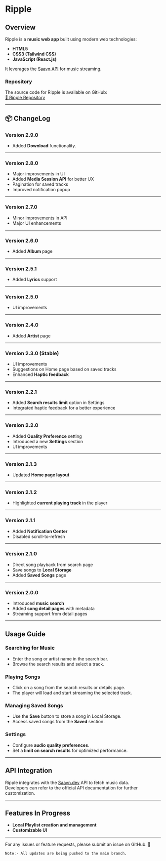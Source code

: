 # Ripple

## Overview

Ripple is a **music web app** built using modern web technologies:
- **HTML5**
- **CSS3 (Tailwind CSS)**
- **JavaScript (React.js)**

It leverages the [Saavn API](https://saavn.sumit.co/) for music streaming.

### Repository  
The source code for Ripple is available on GitHub:  
[🔗 Ripple Repository](https://github.com/Nikhil-sha/Ripple/)

---

## 📦 ChangeLog

### Version 2.9.0
- Added **Download** functionality.

---

### Version 2.8.0
- Major improvements in UI  
- Added **Media Session API** for better UX  
- Pagination for saved tracks  
- Improved notification popup  

---

### Version 2.7.0
- Minor improvements in API  
- Major UI enhancements  

---

### Version 2.6.0
- Added **Album** page  

---

### Version 2.5.1
- Added **Lyrics** support  

---

### Version 2.5.0
- UI improvements  

---

### Version 2.4.0
- Added **Artist** page  

---

### Version 2.3.0 (Stable)
- UI improvements  
- Suggestions on Home page based on saved tracks  
- Enhanced **Haptic feedback**  

---

### Version 2.2.1
- Added **Search results limit** option in Settings  
- Integrated haptic feedback for a better experience  

---

### Version 2.2.0
- Added **Quality Preference** setting  
- Introduced a new **Settings** section  
- UI improvements  

---

### Version 2.1.3
- Updated **Home page layout**  

---

### Version 2.1.2
- Highlighted **current playing track** in the player  

---

### Version 2.1.1
- Added **Notification Center**  
- Disabled scroll-to-refresh  

---

### Version 2.1.0
- Direct song playback from search page  
- Save songs to **Local Storage**  
- Added **Saved Songs** page  

---

### Version 2.0.0
- Introduced **music search**  
- Added **song detail pages** with metadata  
- Streaming support from detail pages  

---

## Usage Guide  

### Searching for Music  
- Enter the song or artist name in the search bar.  
- Browse the search results and select a track.  

### Playing Songs  
- Click on a song from the search results or details page.  
- The player will load and start streaming the selected track.  

### Managing Saved Songs  
- Use the **Save** button to store a song in Local Storage.  
- Access saved songs from the **Saved** section.  

### Settings  
- Configure **audio quality preferences**.  
- Set a **limit on search results** for optimized performance.  

---

## API Integration  

Ripple integrates with the [Saavn.dev](https://saavn.dev/) API to fetch music data.  
Developers can refer to the official API documentation for further customization.  

---

## Features In Progress  

- **Local Playlist creation and management**  
- **Customizable UI**  

---

For any issues or feature requests, please submit an issue on GitHub. 🚀  

`
Note:- All updates are being pushed to the main branch.
`